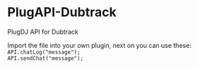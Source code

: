 # PlugAPI-Dubtrack  
PlugDJ API for Dubtrack  
  
Import the file into your own plugin, next on you can use these:  
``API.chatLog("message");``  
``API.sendChat("message");``  

